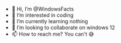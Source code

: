 - 👋 Hi, I’m @WindowsFacts
- 👀 I’m interested in coding
- 🌱 I’m currently learning nothing
- 💞️ I’m looking to collaborate on windows 12
- 📫 How to reach me? You can't 😅

<!---
WindowsFacts/WindowsFacts is a ✨ special ✨ repository because its `README.md` (this file) appears on your GitHub profile.
You can click the Preview link to take a look at your changes.
--->
